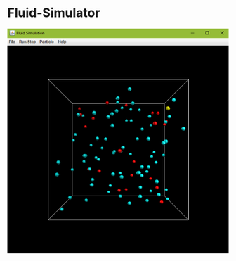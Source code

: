 # Fluid-Simulator

![alt text](https://github.com/BenDaMan88/Fluid-Simulator/blob/master/Main_screen.PNG)
